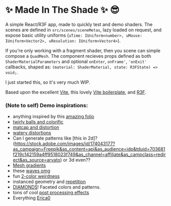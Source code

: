 # :sparkles: Made In The Shade :sparkles:  :sunglasses:

A simple React/R3F app, made to quickly test and demo shaders.  The scenes are defined in `src/scenes/sceneMetas`, lazy loaded on request, and expose basic utility uniforms (`uTime: IUniform<number>, uMouse: IUniform<Vector2>, uResolution: IUniform<Vector4>`).

If you're only working with a fragment shader, then you scene can simple compose a `QuadMesh`. The component recieves props defined as both `ShaderMaterialParameters` and optional `onEnter`, `onFrame'`, `'onExit'` callbacks, shaped as: `(material: ShaderMaterial, state: R3FState) => void;`.

I just started this, so it's very much WIP.

Based upon the excellent [Vite](https://vitejs.dev/), this lovely [Vite boilerplate](https://github.com/TheSwordBreaker/vite-reactts-eslint-prettier), and [R3F](https://github.com/pmndrs/react-three-fiber).

### (Note to self) Demo inspirations:

- anything inspired by this [amazing folio](https://www.clicktorelease.com/code/)
- [twirly balls and colorific](https://tympanus.net/codrops/2021/01/26/twisted-colorful-spheres-with-three-js/)
- [matcap and distortion](https://tympanus.net/codrops/2021/02/03/rotating-loading-animation-of-3d-shapes-with-three-js/)
- [watery distortions](https://tympanus.net/codrops/2019/10/08/creating-a-water-like-distortion-effect-with-three-js/)
- Can I generate patterns like [this in 2d]?(https://stock.adobe.com/images/id/174043177?as_campaign=Freepik&as_content=api&as_audience=idp&tduid=703681f219c142159a4ff9518023f749&as_channel=affiliate&as_campclass=redirect&as_source=arvato) or 3d even??
- [Mesh gradients](https://meshgradient.in/?ref=producthunt)
- these [waves omg](https://stock.adobe.com/images/3d-abstract-wavy-background-with-modern-gradient-colors-motion-sound-wave-vector-illustration-for-banner-flyer-brochure-booklet-presentation-or-websites-design/485473447?asset_id=481528648)
- fun [2-color weirdness](https://as1.ftcdn.net/v2/jpg/04/81/31/02/1000_F_481310202_cpIUT3ISFVZHznlWL1UxI5hQxW2g1Dhy.jpg)
- instanced geometry and [ repetition ](https://t4.ftcdn.net/jpg/04/70/98/65/240_F_470986542_LyCxmiLTTzowLg9mwhQu4B7kmN4YWXmy.jpg)
- [DIAMONDS](https://tympanus.net/codrops/2019/10/29/real-time-multiside-refraction-in-three-steps/)! Faceted colors and patterns.
- tons of cool [post processing effects](https://docs.pmnd.rs/react-postprocessing/introduction)
- Everything [Erica0](https://www.instagram.com/p/CTNbtLVn27e/)

